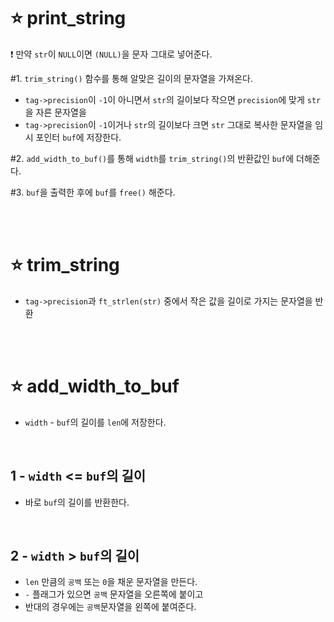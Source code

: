 ⭐ print_string
===============

❗ 만약 `str`이 `NULL`이면 `(NULL)`을 문자 그대로 넣어준다.

#1. `trim_string()` 함수를 통해 알맞은 길이의 문자열을 가져온다.

- `tag->precision`이 `-1`이 아니면서 `str`의 길이보다 작으면 `precision`에 맞게 `str`을 자른 문자열을
- `tag->precision`이 `-1`이거나 `str`의 길이보다 크면 `str` 그대로 복사한 문자열을 임시 포인터 `buf`에 저장한다.

#2. `add_width_to_buf()`를 통해 `width`를 `trim_string()`의 반환값인 `buf`에 더해준다.

#3. `buf`을 출력한 후에 `buf`를 `free()` 해준다.

</br>
</br>

⭐ trim_string
===============

- `tag->precision`과 `ft_strlen(str)` 중에서 작은 값을 길이로 가지는 문자열을 반환


</br>
</br>

⭐ add_width_to_buf
===================

- `width` - `buf`의 길이를 `len`에 저장한다.

</br>


1 - `width` <= `buf`의 길이
--------------------------
- 바로 `buf`의 길이를 반환한다.

</br>

2 - `width` > `buf`의 길이
-------------------------
- `len` 만큼의 `공백` 또는 `0`을 채운 문자열을 만든다.
- `-` 플래그가 있으면 `공백` 문자열을 오른쪽에 붙이고
- 반대의 경우에는 `공백`문자열을 왼쪽에 붙여준다.

